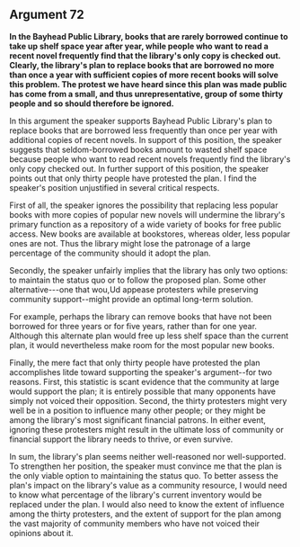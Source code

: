 
Argument 72
---------------------------

**In the Bayhead Public Library, books that are rarely borrowed continue to take up shelf space
year after year, while people who want to read a recent novel frequently find that the library's
only copy is checked out. Clearly, the library's plan to replace books that are borrowed no more
than once a year with sufficient copies of more recent books will solve this problem. The
protest we have heard since this plan was made public has come from a small, and thus
unrepresentative, group of some thirty people and so should therefore be ignored.**

In this argument the speaker supports Bayhead Public Library's plan to replace books that are
borrowed less frequently than once per year with additional copies of recent novels. In support
of this position, the speaker suggests that seldom-borrowed books amount to wasted shelf
space because people who want to read recent novels frequently find the library's only copy
checked out. In further support of this position, the speaker points out that only thirty people
have protested the plan. I find the speaker's position unjustified in several critical respects.

First of all, the speaker ignores the possibility that replacing less popular books with more
copies of popular new novels will undermine the library's primary function as a repository of a
wide variety of books for free public access. New books are available at bookstores, whereas
older, less popular ones are not. Thus the library might lose the patronage of a large
percentage of the community should it adopt the plan.

Secondly, the speaker unfairly implies that the library has only two options: to maintain the
status quo or to follow the proposed plan. Some other alternative---one that wou,Ud appease
protesters while preserving community support--might provide an optimal long-term solution.

For example, perhaps the library can remove books that have not been borrowed for three
years or for five years, rather than for one year. Although this alternate plan would free up less
shelf space than the current plan, it would nevertheless make room for the most popular new
books.

Finally, the mere fact that only thirty people have protested the plan accomplishes litde
toward supporting the speaker's argument--for two reasons. First, this statistic is scant
evidence that the community at large would support the plan; it is entirely possible that many
opponents have simply not voiced their opposition. Second, the thirty protesters might very
well be in a position to influence many other people; or they might be among the library's most
significant financial patrons. In either event, ignoring these protesters might result in the
ultimate loss of community or financial support the library needs to thrive, or even survive.

In sum, the library's plan seems neither well-reasoned nor well-supported. To strengthen her
position, the speaker must convince me that the plan is the only viable option to maintaining
the status quo. To better assess the plan's impact on the library's value as a community
resource, I would need to know what percentage of the library's current inventory would be
replaced under the plan. I would also need to know the extent of influence among the thirty
protesters, and the extent of support for the plan among the vast majority of community
members who have not voiced their opinions about it.

